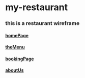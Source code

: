 # my-restaurant

### this is a restaurant wireframe

#### [homePage](https://www.figma.com/file/rontbIxFlY9DzedTbSG7PI/Untitled?node-id=0%3A3)
#### [theMenu](https://www.figma.com/file/rontbIxFlY9DzedTbSG7PI/Untitled?node-id=4%3A179)
#### [bookingPage](https://www.figma.com/file/rontbIxFlY9DzedTbSG7PI/Untitled?node-id=4%3A75)
#### [aboutUs](https://www.figma.com/file/sO7pc5SRQkrhhjCHs6oXQC/Untitled?node-id=1%3A2)